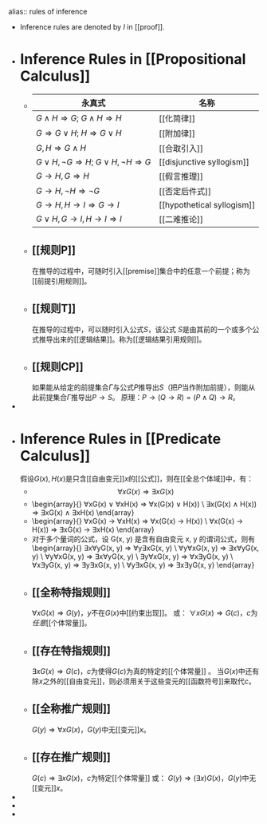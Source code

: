 alias:: rules of inference

- Inference rules are denoted by $I$ in [[proof]].
- # Inference Rules in [[Propositional Calculus]]
	- |永真式|名称|
	  |--|--|
	  |$G\wedge H\Rightarrow G;\ G\wedge H\Rightarrow H$|[[化简律]]|
	  |$G ⇒ G ∨ H;\ H ⇒ G ∨ H$|[[附加律]]|
	  |$G, H ⇒ G ∧ H$|[[合取引入]]|
	  |$G ∨ H, ¬G ⇒ H; \ G ∨ H, ¬H ⇒ G$|[[disjunctive syllogism]]|
	  |$G → H, G ⇒ H$|[[假言推理]]|
	  |$G → H, ¬H ⇒ ¬G$|[[否定后件式]]|
	  |$G → H, H → I ⇒ G → I$|[[hypothetical syllogism]]|
	  |$G ∨ H, G → I, H → I ⇒ I$|[[二难推论]]|
	- ## [[规则P]]
	  在推导的过程中，可随时引入[[premise]]集合中的任意一个前提；称为[[前提引用规则]]。
	- ## [[规则T]]
	  在推导的过程中，可以随时引入公式$S$，该公式 $S$是由其前的一个或多个公式推导出来的[[逻辑结果]]。称为[[逻辑结果引用规则]]。
	- ## [[规则CP]]
	  如果能从给定的前提集合$Γ$与公式$P$推导出$S$（把$P$当作附加前提），则能从此前提集合$Γ$推导出$P → S$。
	  原理：$P → (Q → R) = (P ∧ Q) → R$。
-
- # Inference Rules in [[Predicate Calculus]]
  假设$G(x), H(x)$是只含[[自由变元]]$x$的[[公式]]，则在[[全总个体域]]中，有：
	- $$ ∀xG(x) ⇒ ∃xG(x)$$
	- \begin{array}{}
	  ∀xG(x) ∨ ∀xH(x) ⇒ ∀x(G(x) ∨ H(x)) \\
	  ∃x(G(x) ∧ H(x)) ⇒ ∃xG(x) ∧ ∃xH(x)
	  \end{array}
	- \begin{array}{}
	  ∀xG(x) → ∀xH(x) ⇒ ∀x(G(x) → H(x)) \\
	  ∀x(G(x) → H(x)) ⇒ ∃xG(x) → ∃xH(x)
	  \end{array}
	- 对于多个量词的公式，设 G(x, y) 是含有自由变元 x, y 的谓词公式，则有
	  \begin{array}{}
	  ∃x∀yG(x, y) ⇒ ∀y∃xG(x, y) \\
	  ∀y∀xG(x, y) ⇒ ∃x∀yG(x, y) \\
	  ∀y∀xG(x, y) ⇒ ∃x∀yG(x, y) \\
	  ∃y∀xG(x, y) ⇒ ∀x∃yG(x, y) \\
	  ∀x∃yG(x, y) ⇒ ∃y∃xG(x, y) \\
	  ∀y∃xG(x, y) ⇒ ∃x∃yG(x, y)
	  \end{array}
	- ## [[全称特指规则]]
	  $∀xG(x) ⇒ G(y)$，$y$不在$G(x)$中[[约束出现]]。
	  或：
	  $∀xG(x) ⇒ G(c)$，$c$为*任意*[[个体常量]]。
	- ## [[存在特指规则]]
	  $∃xG(x) ⇒ G(c)$，$c$为使得$G(c)$为真的特定的[[个体常量]]  。
	  当$G(x)$中还有除$x$之外的[[自由变元]]，则必须用关于这些变元的[[函数符号]]来取代$c$。
	- ## [[全称推广规则]]
	  $G(y) ⇒ ∀xG(x)$，$G(y)$中无[[变元]]$x$。
	- ## [[存在推广规则]]
	  $G(c) ⇒ ∃xG(x)$，$c$为特定[[个体常量]]
	  或：
	  $G(y) ⇒ (∃x)G(x)$，$G(y)$中无[[变元]]$x$。
-
-
-